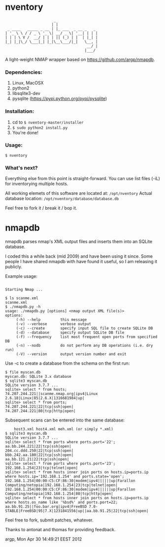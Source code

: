 # nventory

```
                      _                   
                     | |                  
 _ ____   _____ _ __ | |_ ___  _ __ _   _ 
| '_ \ \ / / _ \ '_ \| __/ _ \| '__| | | |
| | | \ V /  __/ | | | || (_) | |  | |_| |
|_| |_|\_/ \___|_| |_|\__\___/|_|   \__, |
                                     __/ |
                                    |___/ 
```

A light-weight NMAP wrapper based on https://github.com/argp/nmapdb.

### Dependencies:
1. Linux, MacOSX
1. python2
2. libsqlite3-dev
3. pysqlite (https://pypi.python.org/pypi/pysqlite)

### Installation:

1. cd to `$ nventory-master/installer`
2. `$ sudo python2 install.py`
3. You're done!

### Usage:

`$ nventory`

### What's next?

Everything else from this point is straight-forward. You can use list files (-iL) for inventorying multiple hosts.

All working elemets of this software are located at: `/opt/nventory`
Actual database location: `/opt/nventory/database/database.db`

Feel free to fork it / break it / bop it.

# nmapdb

nmapdb parses nmap's XML output files and inserts them into an SQLite database.

I coded this a while back (mid 2009) and have been using it since.  Some
people I have shared nmapdb with have found it useful, so I am releasing it
publicly.

Example usage:

```$ sudo nmap -A -oX scanme.xml scanme.nmap.org

Starting Nmap ...

$ ls scanme.xml
scanme.xml
$ ./nmapdb.py -h
usage: ./nmapdb.py [options] <nmap output XML file(s)>
options:
     (-h) --help         this message
     (-v) --verbose      verbose output
     (-c) --create       specify input SQL file to create SQLite DB
     (-d) --database     specify output SQLite DB file
     (-f) --frequency    list most frequent open ports from specified DB
     (-n) --nodb         do not perform any DB operations (i.e. dry run)
     (-V) --version      output version number and exit
```

Use -c to create a database from the schema on the first run:
```$ ./nmapdb.py -c nmapdb.sql -d myscan.db scanme.xml
$ file myscan.db
myscan.db: SQLite 3.x database
$ sqlite3 myscan.db
SQLite version 3.7.7 ...
sqlite> select * from hosts;
74.207.244.221||scanme.nmap.org|ipv4|Linux 2.6.18|Linux|85|2.6.X|1316681984|up|
sqlite> select * from ports;
74.207.244.221|22|tcp|ssh|open|
74.207.244.221|80|tcp|http|open|
```

Subsequent scans can be entered into the same database:

```$ ./nmapdb.py -d myscan.db bar.xml foo.xml host1.xml host2.xml \
    host3.xml host4.xml meh.xml (or simply *.xml)
$ sqlite3 myscan.db
SQLite version 3.7.7 ...
sqlite> select * from ports where ports.port='22';
aa.bb.244.221|22|tcp|ssh|open|
204.cc.ddd.250|22|tcp|ssh|open|
bbb.242.aa.180|22|tcp|ssh|open|
aa.bb.121.21|22|tcp|ssh|open|
sqlite> select * from ports where ports.port='23';
192.168.1.254|23|tcp|telnet|open|
sqlite> select * from hosts inner join ports on hosts.ip=ports.ip where hosts.ip='192.168.1.254' and ports.state='open';
192.168.1.254|00:00:C5:CF:86:30|modem|ipv4||||||up|Farallon Computing/netopia|192.168.1.254|23|tcp|telnet|open|
192.168.1.254|00:00:C5:CF:86:30|modem|ipv4||||||up|Farallon Computing/netopia|192.168.1.254|80|tcp|http|open|
sqlite> select * from hosts inner join ports on hosts.ip=ports.ip where hosts.os_name like '%bsd%' and ports.port=22;
aa.bb.91.25||foo.bar.org|ipv4|FreeBSD 7.0-STABLE|FreeBSD|95|7.X|1231841556|up||aa.bb.91.25|22|tcp|ssh|open|
```

Feel free to fork, submit patches, whatever.

Thanks to antonat and thomas for providing feedback.

argp, Mon Apr 30 14:49:21 EEST 2012


